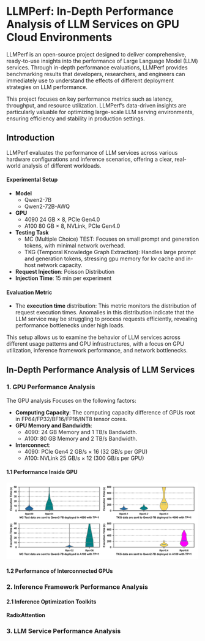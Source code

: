 # LLMPerf: In-Depth Performance Analysis of LLM Services on GPU Cloud Environments

LLMPerf is an open-source project designed to deliver comprehensive, ready-to-use insights into the performance of Large Language Model (LLM) services. 
Through in-depth performance evaluations, LLMPerf provides benchmarking results that developers, researchers, and engineers can immediately use to understand the effects of different deployment strategies on LLM performance.

This project focuses on key performance metrics such as latency, throughput, and resource utilization. 
LLMPerf’s data-driven insights are particularly valuable for optimizing large-scale LLM serving environments, ensuring efficiency and stability in production settings.


## Introduction

LLMPerf evaluates the performance of LLM services across various hardware configurations and inference scenarios, offering a clear, real-world analysis of different workloads.

#### Experimental Setup

* **Model**
  * Qwen2-7B
  * Qwen2-72B-AWQ
* **GPU**
  * 4090 24 GB × 8, PCIe Gen4.0
  * A100 80 GB × 8, NVLink, PCIe Gen4.0
* **Testing Task**
  * MC (Multiple Choice) TEST: Focuses on small prompt and generation tokens, with minimal network overhead.
  * TKG (Temporal Knowledge Graph Extraction): Handles large prompt and generation tokens, stressing gpu memory for kv cache and in-host network capacity.
* **Request Injection**: Poisson Distribution
* **Injection Time**: 15 min per experiment

#### Evaluation Metric

* The **execution time** distribution: This metric monitors the distribution of request execution times. Anomalies in this distribution indicate that the LLM service may be struggling to process requests efficiently, revealing performance bottlenecks under high loads.

This setup allows us to examine the behavior of LLM services across different usage patterns and GPU infrastructures, with a focus on GPU utilization, inference framework performance, and network bottlenecks.


## In-Depth Performance Analysis of LLM Services

### 1. GPU Performance Analysis

The GPU analysis Focuses on the following factors:

* **Computing Capacity**: The computing capacity difference of GPUs root in FP64/FP32/BF16/FP16/INT8 tensor cores.
* **GPU Memory and Bandwidth**: 
  * 4090: 24 GB Memory and 1 TB/s Bandwidth.
  * A100: 80 GB Memory and 2 TB/s Bandwidth.
* **Interconnect**:
  * 4090: PCIe Gen4 2 GB/s × 16 (32 GB/s per GPU)
  * A100: NVLink 25 GB/s × 12 (300 GB/s per GPU)

#### 1.1 Performance Inside GPU

<img src="./assets/GPU/performance_inside_gpu.png" width="500">


#### 1.2 Performance of Interconnected GPUs




### 2. Inference Framework Performance Analysis

#### 2.1 Inference Optimization Toolkits

**RadixAttention**


### 3. LLM Service Performance Analysis

